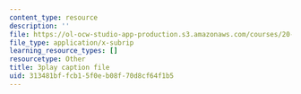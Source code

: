 ```yaml
---
content_type: resource
description: ''
file: https://ol-ocw-studio-app-production.s3.amazonaws.com/courses/20-219-becoming-the-next-bill-nye-writing-and-hosting-the-educational-show-january-iap-2015/313481bffcb15f0eb08f70d8cf64f1b5_ftrKlCmELm4.vtt
file_type: application/x-subrip
learning_resource_types: []
resourcetype: Other
title: 3play caption file
uid: 313481bf-fcb1-5f0e-b08f-70d8cf64f1b5
---
```

